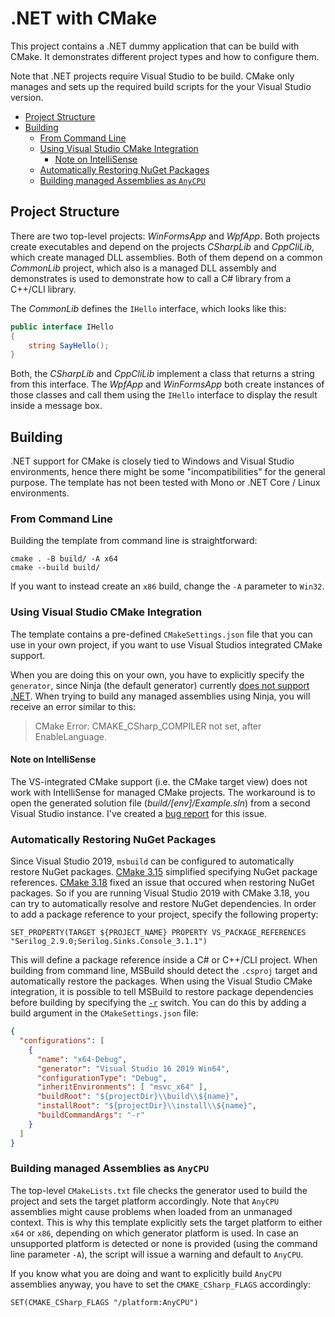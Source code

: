 # .NET with CMake

This project contains a .NET dummy application that can be build with CMake. It demonstrates different project types and how to configure them.

Note that .NET projects require Visual Studio to be build. CMake only manages and sets up the required build scripts for the your Visual Studio version.

- [Project Structure](#project-structure)
- [Building](#building)
    - [From Command Line](#from-command-line)
    - [Using Visual Studio CMake Integration](#using-visual-studio-cmake-integration)
        - [Note on IntelliSense](#note-on-intellisense)
    - [Automatically Restoring NuGet Packages](#automatically-restoring-nuget-packages)
    - [Building managed Assemblies as `AnyCPU`](#building-managed-assemblies-as-anycpu)

## Project Structure

There are two top-level projects: *WinFormsApp* and *WpfApp*. Both projects create executables and depend on the projects *CSharpLib* and *CppCliLib*, which create managed DLL assemblies. Both of them depend on a common *CommonLib* project, which also is a managed DLL assembly and demonstrates is used to demonstrate how to call a C# library from a C++/CLI library.

The *CommonLib* defines the `IHello` interface, which looks like this:

```cs
public interface IHello
{
    string SayHello();
}
```

Both, the *CSharpLib* and *CppCliLib* implement a class that returns a string from this interface. The *WpfApp* and *WinFormsApp* both create instances of those classes and call them using the `IHello` interface to display the result inside a message box.

## Building

.NET support for CMake is closely tied to Windows and Visual Studio environments, hence there might be some "incompatibilities" for the general purpose. The template has not been tested with Mono or .NET Core / Linux environments.

### From Command Line

Building the template from command line is straightforward:

    cmake . -B build/ -A x64
    cmake --build build/

If you want to instead create an `x86` build, change the `-A` parameter to `Win32`.

### Using Visual Studio CMake Integration

The template contains a pre-defined `CMakeSettings.json` file that you can use in your own project, if you want to use Visual Studios integrated CMake support. 

When you are doing this on your own, you have to explicitly specify the `generator`, since Ninja (the default generator) currently [does not support .NET](https://gitlab.kitware.com/cmake/cmake/-/issues/16865). When trying to build any managed assemblies using Ninja, you will receive an error similar to this:

> CMake Error: CMAKE_CSharp_COMPILER not set, after EnableLanguage.

#### Note on IntelliSense

The VS-integrated CMake support (i.e. the CMake target view) does not work with IntelliSense for managed CMake projects. The workaround is to open the generated solution file (*build/[env]/Example.sln*) from a second Visual Studio instance. I've created a [bug report](https://developercommunity2.visualstudio.com/t/1328932) for this issue.

### Automatically Restoring NuGet Packages

Since Visual Studio 2019, `msbuild` can be configured to automatically restore NuGet packages. [CMake 3.15](https://gitlab.kitware.com/cmake/cmake/-/merge_requests/3389) simplified specifying NuGet package references. [CMake 3.18](https://gitlab.kitware.com/cmake/cmake/-/issues/20764) fixed an issue that occured when restoring NuGet packages. So if you are running Visual Studio 2019 with CMake 3.18, you can try to automatically resolve and restore NuGet dependencies. In order to add a package reference to your project, specify the following property:

    SET_PROPERTY(TARGET ${PROJECT_NAME} PROPERTY VS_PACKAGE_REFERENCES "Serilog_2.9.0;Serilog.Sinks.Console_3.1.1")
    
This will define a package reference inside a C# or C++/CLI project. When building from command line, MSBuild should detect the `.csproj` target and automatically restore the packages. When using the Visual Studio CMake integration, it is possible to tell MSBuild to restore package dependencies before building by specifying the [`-r`](https://docs.microsoft.com/de-de/visualstudio/msbuild/msbuild-command-line-reference) switch. You can do this by adding a build argument in the `CMakeSettings.json` file:

```json
{
  "configurations": [
    {
      "name": "x64-Debug",
      "generator": "Visual Studio 16 2019 Win64",
      "configurationType": "Debug",
      "inheritEnvironments": [ "msvc_x64" ],
      "buildRoot": "${projectDir}\\build\\${name}",
      "installRoot": "${projectDir}\\install\\${name}",
      "buildCommandArgs": "-r"
    }
  ]
}
```

### Building managed Assemblies as `AnyCPU`

The top-level `CMakeLists.txt` file checks the generator used to build the project and sets the target platform accordingly. Note that `AnyCPU` assemblies might cause problems when loaded from an unmanaged context. This is why this template explicitly sets the target platform to either `x64` or `x86`, depending on which generator platform is used. In case an unsupported platform is detected or none is provided (using the command line parameter `-A`), the script will issue a warning and default to `AnyCPU`.

If you know what you are doing and want to explicitly build `AnyCPU` assemblies anyway, you have to set the `CMAKE_CSharp_FLAGS` accordingly:

    SET(CMAKE_CSharp_FLAGS "/platform:AnyCPU")
